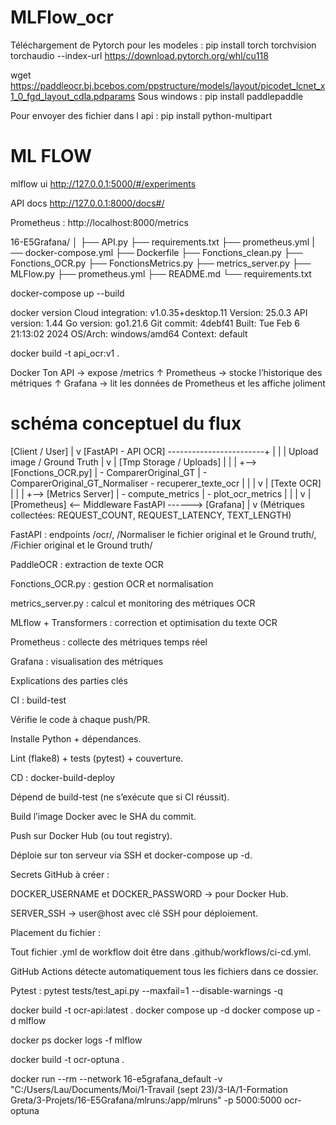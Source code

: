 # MLFlow_ocr

Téléchargement de Pytorch pour les modeles :
pip install torch torchvision torchaudio --index-url https://download.pytorch.org/whl/cu118

wget https://paddleocr.bj.bcebos.com/ppstructure/models/layout/picodet_lcnet_x1_0_fgd_layout_cdla.pdparams
Sous windows : pip install paddlepaddle

Pour envoyer des fichier dans l api : pip install python-multipart

# ML FLOW
mlflow ui
http://127.0.0.1:5000/#/experiments

API docs
http://127.0.0.1:8000/docs#/

Prometheus :
http://localhost:8000/metrics

16-E5Grafana/
│
├── API.py
├── requirements.txt
├── prometheus.yml
|── docker-compose.yml
├── Dockerfile
├── Fonctions_clean.py
├── Fonctions_OCR.py
├── FonctionsMetrics.py
├── metrics_server.py
├── MLFlow.py
├── prometheus.yml
├── README.md
└── requirements.txt


docker-compose up --build

docker version
 Cloud integration: v1.0.35+desktop.11
 Version:           25.0.3
 API version:       1.44
 Go version:        go1.21.6
 Git commit:        4debf41
 Built:             Tue Feb  6 21:13:02 2024
 OS/Arch:           windows/amd64
 Context:           default


 docker build -t api_ocr:v1 .


Docker
Ton API → expose /metrics
       ↑
   Prometheus → stocke l’historique des métriques
       ↑
   Grafana → lit les données de Prometheus et les affiche joliment


# schéma conceptuel du flux

[Client / User] 
      |
      v
[FastAPI - API OCR]  ------------------------+
      |                                     |
      | Upload image / Ground Truth         |
      v                                     |
[Tmp Storage / Uploads]                     |
      |                                     |
      +--> [Fonctions_OCR.py]               |
              - ComparerOriginal_GT         |
              - ComparerOriginal_GT_Normaliser
              - recuperer_texte_ocr        |
      |                                     |
      v                                     |
[Texte OCR]                                 |
      |                                     |
      +--> [Metrics Server]                 |
              - compute_metrics            |
              - plot_ocr_metrics           |
      |                                     |
      v                                     |
[Prometheus] <-- Middleware FastAPI ------> [Grafana]
      |
      v
(Métriques collectées: REQUEST_COUNT, REQUEST_LATENCY, TEXT_LENGTH)

FastAPI : endpoints /ocr/, /Normaliser le fichier original et le Ground truth/, /Fichier original et le Ground truth/

PaddleOCR : extraction de texte OCR

Fonctions_OCR.py : gestion OCR et normalisation

metrics_server.py : calcul et monitoring des métriques OCR

MLflow + Transformers : correction et optimisation du texte OCR

Prometheus : collecte des métriques temps réel

Grafana : visualisation des métriques


Explications des parties clés

CI : build-test

Vérifie le code à chaque push/PR.

Installe Python + dépendances.

Lint (flake8) + tests (pytest) + couverture.

CD : docker-build-deploy

Dépend de build-test (ne s’exécute que si CI réussit).

Build l’image Docker avec le SHA du commit.

Push sur Docker Hub (ou tout registry).

Déploie sur ton serveur via SSH et docker-compose up -d.

Secrets GitHub à créer :

DOCKER_USERNAME et DOCKER_PASSWORD → pour Docker Hub.

SERVER_SSH → user@host avec clé SSH pour déploiement.

Placement du fichier :

Tout fichier .yml de workflow doit être dans .github/workflows/ci-cd.yml.

GitHub Actions détecte automatiquement tous les fichiers dans ce dossier.


Pytest :
pytest tests/test_api.py --maxfail=1 --disable-warnings -q


docker build -t ocr-api:latest .
docker compose up -d
docker compose up -d mlflow

docker ps
docker logs -f mlflow

docker build -t ocr-optuna .




docker run --rm --network 16-e5grafana_default -v "C:/Users/Lau/Documents/Moi/1-Travail (sept 23)/3-IA/1-Formation Greta/3-Projets/16-E5Grafana/mlruns:/app/mlruns" -p 5000:5000 ocr-optuna
